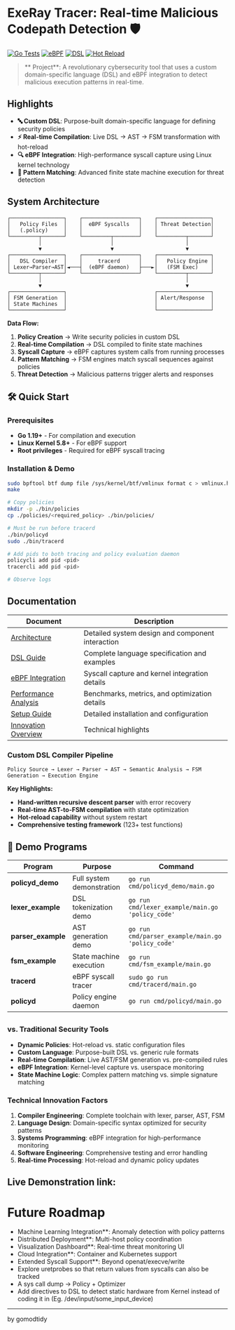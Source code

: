 # ExeRay Tracer: Real-time Malicious Codepath Detection 🛡️

[![Go Tests](https://img.shields.io/badge/tests-123%2B%20passing-brightgreen)](#testing)
[![eBPF](https://img.shields.io/badge/eBPF-enabled-blue)](#ebpf-integration)
[![DSL](https://img.shields.io/badge/DSL-custom%20compiler-orange)](#dsl-language)
[![Hot Reload](https://img.shields.io/badge/policies-hot%20reload-red)](#policy-engine)

> ** Project**: A revolutionary cybersecurity tool that uses a custom domain-specific language (DSL) and eBPF integration to detect malicious execution patterns in real-time.

## Highlights

- **🔤 Custom DSL**: Purpose-built domain-specific language for defining security policies
- **⚡ Real-time Compilation**: Live DSL → AST → FSM transformation with hot-reload
- **🔍 eBPF Integration**: High-performance syscall capture using Linux kernel technology
- **🎯 Pattern Matching**: Advanced finite state machine execution for threat detection

## System Architecture

```
┌─────────────────┐    ┌──────────────────┐    ┌─────────────────┐
│   Policy Files  │    │  eBPF Syscalls   │    │ Threat Detection│
│   (.policy)     │    │                  │    │                 │
└─────────┬───────┘    └─────────┬────────┘    └─────────┬───────┘
          │                      │                       │
          ▼                      ▼                       ▼
┌─────────────────┐    ┌──────────────────┐    ┌─────────────────┐
│   DSL Compiler  │    │     tracerd      │    │   Policy Engine │
│ Lexer→Parser→AST│◄───┤  (eBPF daemon)   ├───►│   (FSM Exec)    │
└─────────┬───────┘    └──────────────────┘    └─────────┬───────┘
          │                                              │
          ▼                                              ▼
┌─────────────────┐                            ┌─────────────────┐
│ FSM Generation  │                            │ Alert/Response  │
│ State Machines  │                            │                 │
└─────────────────┘                            └─────────────────┘
```

**Data Flow:**
1. **Policy Creation** → Write security policies in custom DSL
2. **Real-time Compilation** → DSL compiled to finite state machines
3. **Syscall Capture** → eBPF captures system calls from running processes
4. **Pattern Matching** → FSM engines match syscall sequences against policies
5. **Threat Detection** → Malicious patterns trigger alerts and responses



## 🛠️ Quick Start

### Prerequisites
- **Go 1.19+** - For compilation and execution
- **Linux Kernel 5.8+** - For eBPF support  
- **Root privileges** - Required for eBPF syscall tracing

### Installation & Demo

```bash
sudo bpftool btf dump file /sys/kernel/btf/vmlinux format c > vmlinux.h
make

# Copy policies
mkdir -p ./bin/policies
cp ./policies/<required_policy> ./bin/policies/

# Must be run before tracerd
./bin/policyd
sudo ./bin/tracerd

# Add pids to both tracing and policy evaluation daemon
policycli add pid <pid>
tracercli add pid <pid>

# Observe logs
```


## Documentation

| Document | Description |
|----------|-------------|
| [Architecture](docs/ARCHITECTURE.md) | Detailed system design and component interaction |
| [DSL Guide](docs/DSL_GUIDE.md) | Complete language specification and examples |
| [eBPF Integration](docs/EBPF_INTEGRATION.md) | Syscall capture and kernel integration details |
| [Performance Analysis](docs/PERFORMANCE.md) | Benchmarks, metrics, and optimization details |
| [Setup Guide](docs/SETUP.md) | Detailed installation and configuration |
| [Innovation Overview](docs/INNOVATION.md) | Technical highlights |


### Custom DSL Compiler Pipeline
```
Policy Source → Lexer → Parser → AST → Semantic Analysis → FSM Generation → Execution Engine
```

**Key Highlights:**
- **Hand-written recursive descent parser** with error recovery
- **Real-time AST-to-FSM compilation** with state optimization  
- **Hot-reload capability** without system restart
- **Comprehensive testing framework** (123+ test functions)

## 🔧 Demo Programs

| Program | Purpose | Command |
|---------|---------|---------|
| **policyd_demo** | Full system demonstration | `go run cmd/policyd_demo/main.go` |
| **lexer_example** | DSL tokenization demo | `go run cmd/lexer_example/main.go 'policy_code'` |
| **parser_example** | AST generation demo | `go run cmd/parser_example/main.go 'policy_code'` |
| **fsm_example** | State machine execution | `go run cmd/fsm_example/main.go` |
| **tracerd** | eBPF syscall tracer | `sudo go run cmd/tracerd/main.go` |
| **policyd** | Policy engine daemon | `go run cmd/policyd/main.go` |

## 

### vs. Traditional Security Tools
- **Dynamic Policies**: Hot-reload vs. static configuration files
- **Custom Language**: Purpose-built DSL vs. generic rule formats  
- **Real-time Compilation**: Live AST/FSM generation vs. pre-compiled rules
- **eBPF Integration**: Kernel-level capture vs. userspace monitoring
- **State Machine Logic**: Complex pattern matching vs. simple signature matching

### Technical Innovation Factors
1. **Compiler Engineering**: Complete toolchain with lexer, parser, AST, FSM
2. **Language Design**: Domain-specific syntax optimized for security patterns
3. **Systems Programming**: eBPF integration for high-performance monitoring
4. **Software Engineering**: Comprehensive testing and error handling
5. **Real-time Processing**: Hot-reload and dynamic policy updates

## Live Demonstration link:

# Future Roadmap
- Machine Learning Integration**: Anomaly detection with policy patterns
- Distributed Deployment**: Multi-host policy coordination
- Visualization Dashboard**: Real-time threat monitoring UI
- Cloud Integration**: Container and Kubernetes support
- Extended Syscall Support**: Beyond openat/execve/write
- Explore uretprobes so that return values from syscalls can also be tracked
- A sys call dump -> Policy + Optimizer
- Add directives to DSL to detect static hardware from Kernel instead of coding it in (Eg. /dev/input/some_input_device)

---
by gomodtidy
